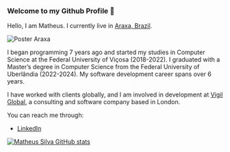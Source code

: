 ### Welcome to my Github Profile 👋

Hello, I am Matheus. I currently live in [Araxa, Brazil](https://www.google.com/maps/place/Arax%C3%A1,+State+of+Minas+Gerais,+Brazil/@-19.6046618,-46.9381066,13z).

![Poster Araxa](https://mediaim.expedia.com/destination/2/c426a79af3ab738d6a760c4d8464396c.jpg)

I began programming 7 years ago and started my studies in Computer Science at the Federal University of Viçosa (2018-2022). I graduated with a Master’s degree in Computer Science from the Federal University of Uberlândia (2022-2024). My software development career spans over 6 years.

I have worked with clients globally, and I am involved in development at [Vigil Global](https://vigil.global/), a consulting and software company based in London.

You can reach me through:

- [LinkedIn](https://br.linkedin.com/in/matheus-silva-ml)

<a href="https://github.com/Matheuspp">
  <img src="https://github-readme-stats.vercel.app/api?username=Matheuspp&&theme=gruvbox&count_private=true&include_all_commits=true" alt="Matheus Silva GitHub stats" /><br />
</a>
